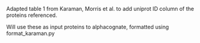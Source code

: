 Adapted table 1 from Karaman, Morris et al. to add uniprot ID column of the proteins referenced.

Will use these as input proteins to alphacognate, formatted using format_karaman.py


